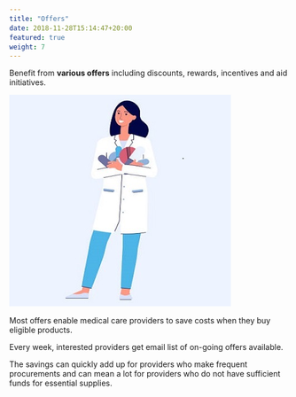 ```yaml
---
title: "Offers"
date: 2018-11-28T15:14:47+20:00
featured: true
weight: 7
---
```


Benefit from **various offers** including discounts, rewards, incentives and aid initiatives. 

![Medical professional](/images/illustrations/pharm-lady.jpg)

Most offers enable medical care providers to save costs when they buy eligible products.

Every week, interested providers get email list of on-going offers available. 

The savings can quickly add up for providers who make frequent procurements and can mean a lot for providers who do not have sufficient funds for essential supplies.

